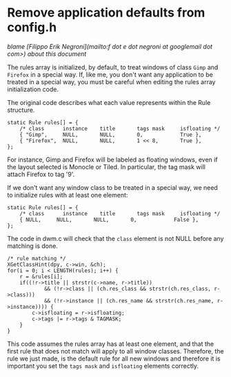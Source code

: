 Remove application defaults from config.h
=========================================

*blame [Filippo Erik Negroni](mailto:f dot e dot negroni at googlemail dot com>) about this document*

The rules array is initialized, by default, to treat windows of class `Gimp` and `Firefox` in a special way.
If, like me, you don't want any application to be treated in a special way, you must be careful when editing the rules array initialization code.

The original code describes what each value represents within the Rule structure.

	static Rule rules[] = {
	    /* class      instance    title       tags mask     isfloating */
	    { "Gimp",     NULL,       NULL,       0,            True },
	    { "Firefox",  NULL,       NULL,       1 << 8,       True },
	};

For instance, Gimp and Firefox will be labeled as floating windows, even if the layout selected is Monocle or Tiled.
In particular, the tag mask will attach Firefox to tag '9'.

If we don't want any window class to be treated in a special way, we need to initialize rules with at least one element:

	static Rule rules[] = {
	    /* class      instance    title       tags mask     isfloating */
	    { NULL,     NULL,       NULL,       0,            False },
	};

The code in dwm.c will check that the `class` element is not NULL before any matching is done.

	/* rule matching */
	XGetClassHint(dpy, c->win, &ch);
	for(i = 0; i < LENGTH(rules); i++) {
		r = &rules[i];
		if((!r->title || strstr(c->name, r->title))
				&& (!r->class || (ch.res_class && strstr(ch.res_class, r->class)))
				&& (!r->instance || (ch.res_name && strstr(ch.res_name, r->instance)))) {
			c->isfloating = r->isfloating;
			c->tags |= r->tags & TAGMASK;
		}
	}

This code assumes the rules array has at least one element, and that the first rule that does not match will apply to all window classes.
Therefore, the rule we just made, is the default rule for all new windows and therefore it is important you set the `tags mask` and `isfloating` elements correctly.

